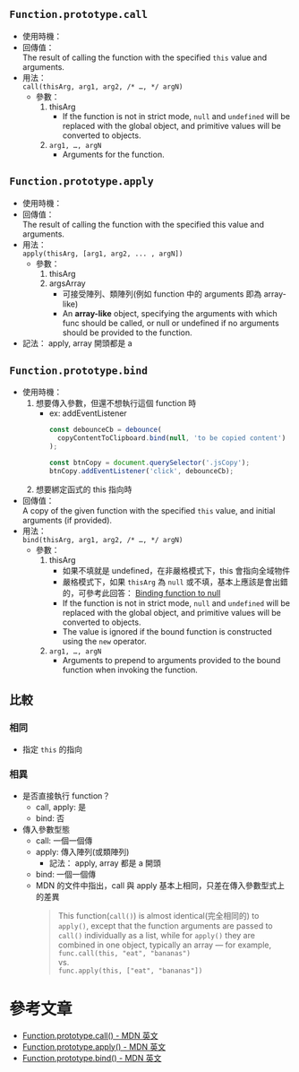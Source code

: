 ## `Function.prototype.call`
- 使用時機：
- 回傳值：  
  The result of calling the function with the specified `this` value and arguments.
- 用法：  
  `call(thisArg, arg1, arg2, /* …, */ argN)`
  - 參數：
    1. thisArg
       - If the function is not in strict mode, `null` and `undefined` will be replaced with the global object, and primitive values will be converted to objects.
    2. `arg1, …, argN`
       - Arguments for the function.


## `Function.prototype.apply`
- 使用時機：
- 回傳值：  
  The result of calling the function with the specified this value and arguments.
- 用法：  
  `apply(thisArg, [arg1, arg2, ... , argN])`
  - 參數：
    1. thisArg
    2. argsArray
       - 可接受陣列、類陣列(例如 function 中的 arguments 即為 array-like)
       - An **array-like** object, specifying the arguments with which func should be called, or null or undefined if no arguments should be provided to the function.
- 記法： apply, array 開頭都是 a


## `Function.prototype.bind`
- 使用時機：
  1. 想要傳入參數，但還不想執行這個 function 時  
     - ex: addEventListener
        ```js
        const debounceCb = debounce(
          copyContentToClipboard.bind(null, 'to be copied content')
        );

        const btnCopy = document.querySelector('.jsCopy');
        btnCopy.addEventListener('click', debounceCb);
        ```
  2. 想要綁定函式的 this 指向時
- 回傳值：  
  A copy of the given function with the specified `this` value, and initial arguments (if provided).
- 用法：  
  `bind(thisArg, arg1, arg2, /* …, */ argN)`
  - 參數：
    1. thisArg
       - 如果不填就是 undefined，在非嚴格模式下，this 會指向全域物件
       - 嚴格模式下，如果 `thisArg` 為 `null` 或不填，基本上應該是會出錯的，可參考此回答： [Binding function to null](https://stackoverflow.com/a/29598743)
       - If the function is not in strict mode, `null` and `undefined` will be replaced with the global object, and primitive values will be converted to objects.
       - The value is ignored if the bound function is constructed using the `new` operator.
    2. `arg1, …, argN`
       - Arguments to prepend to arguments provided to the bound function when invoking the function.


## 比較

### 相同
- 指定 `this` 的指向

### 相異
- 是否直接執行 function？
  - call, apply: 是
  - bind: 否
- 傳入參數型態
  - call: 一個一個傳
  - apply: 傳入陣列(或類陣列)
    - 記法： apply, array 都是 a 開頭
  - bind: 一個一個傳
  - MDN 的文件中指出，call 與 apply 基本上相同，只差在傳入參數型式上的差異
    > This function(`call()`) is almost identical(完全相同的) to `apply()`, except that the function arguments are passed to `call()` individually as a list, while for `apply()` they are combined in one object, typically an array — 
    for example,  
    `func.call(this, "eat", "bananas")`  
    vs.  
    `func.apply(this, ["eat", "bananas"])`


# 參考文章
- [Function.prototype.call() - MDN 英文](https://developer.mozilla.org/en-US/docs/Web/JavaScript/Reference/Global_Objects/Function/call)
- [Function.prototype.apply() - MDN 英文](https://developer.mozilla.org/en-US/docs/Web/JavaScript/Reference/Global_Objects/Function/apply)
- [Function.prototype.bind() - MDN 英文](https://developer.mozilla.org/en-US/docs/Web/JavaScript/Reference/Global_Objects/Function/bind)